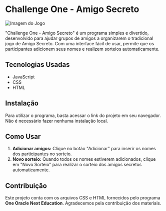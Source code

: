 # Challenge One - Amigo Secreto

![Imagem do Jogo]()

"Challenge One - Amigo Secreto" é um programa simples e divertido, desenvolvido para ajudar grupos de amigos a organizarem o tradicional jogo de Amigo Secreto. Com uma interface fácil de usar, permite que os participantes adicionem seus nomes e realizem sorteios automaticamente.

## Tecnologias Usadas

- JavaScript
- CSS
- HTML

## Instalação

Para utilizar o programa, basta acessar o link do projeto em seu navegador. Não é necessário fazer nenhuma instalação local.

## Como Usar

1. **Adicionar amigos:** Clique no botão "Adicionar" para inserir os nomes dos participantes no sorteio.
2. **Novo sorteio:** Quando todos os nomes estiverem adicionados, clique em "Novo Sorteio" para realizar o sorteio dos amigos secretos automaticamente.

## Contribuição

Este projeto conta com os arquivos CSS e HTML fornecidos pelo programa **One Oracle Next Education**. Agradecemos pela contribuição dos materiais.
